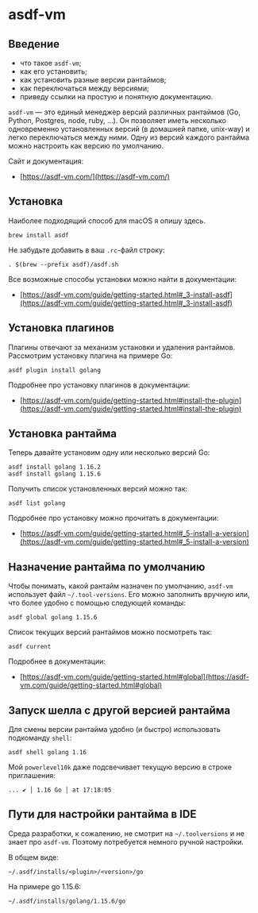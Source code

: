 # asdf-vm

## Введение

* что такое `asdf-vm`;
* как его установить;
* как установить разные версии рантаймов;
* как переключаться между версиями;
* приведу ссылки на простую и понятную документацию.

`asdf-vm` — это единый менеджер версий различных рантаймов (Go, Python,
Postgres, node, ruby, ...). Он позволяет иметь несколько одновременно
установленных версий (в домашней папке, unix-way) и легко переключаться между
ними. Одну из версий каждого рантайма можно настроить как версию по умолчанию.

Сайт и документация:

- [https://asdf-vm.com/](https://asdf-vm.com/)

## Установка

Наиболее подходящий способ для macOS я опишу здесь.

```shell
brew install asdf
```

Не забудьте добавить в ваш `.rc`-файл строку:

```shell
. $(brew --prefix asdf)/asdf.sh
```

Все возможные способы установки можно найти в документации:

- [https://asdf-vm.com/guide/getting-started.html#_3-install-asdf](https://asdf-vm.com/guide/getting-started.html#_3-install-asdf)

## Установка плагинов

Плагины отвечают за механизм установки и удаления рантаймов. Рассмотрим
установку плагина на примере Go:

```shell
asdf plugin install golang
```

Подробнее про установку плагинов в документации:

- [https://asdf-vm.com/guide/getting-started.html#install-the-plugin](https://asdf-vm.com/guide/getting-started.html#install-the-plugin)

## Установка рантайма

Теперь давайте установим одну или несколько версий Go:

```shell
asdf install golang 1.16.2
asdf install golang 1.15.6
```

Получить список установленных версий можно так:

```shell
asdf list golang
```

Подробнее про установку можно прочитать в документации:

- [https://asdf-vm.com/guide/getting-started.html#_5-install-a-version](https://asdf-vm.com/guide/getting-started.html#_5-install-a-version)

## Назначение рантайма по умолчанию

Чтобы понимать, какой рантайм назначен по умолчанию, `asdf-vm` использует
файл `~/.tool-versions`. Его можно заполнить вручную или, что более удобно с
помощью следующей команды:

```shell
asdf global golang 1.15.6
```

Список текущих версий рантаймов можно посмотреть так:

```shell
asdf current
```

Подробнее в документации:

- [https://asdf-vm.com/guide/getting-started.html#global](https://asdf-vm.com/guide/getting-started.html#global)

## Запуск шелла с другой версией рантайма

Для смены версии рантайма удобно (и быстро) использовать подкоманду `shell`:

```shell
asdf shell golang 1.16
```

Мой `powerlevel10k` даже подсвечивает текущую версию в строке приглашения:

```
... ✔ │ 1.16 Go │ at 17:18:05
```

## Пути для настройки рантайма в IDE

Среда разработки, к сожалению, не смотрит на `~/.toolversions` и не знает
про `asdf-vm`. Поэтому потребуется немного ручной настройки.

В общем виде:

```
~/.asdf/installs/<plugin>/<version>/go
```

На примере go 1.15.6:

```
~/.asdf/installs/golang/1.15.6/go
```
